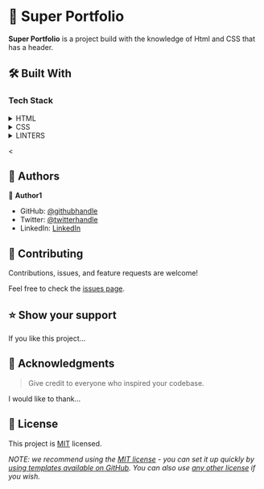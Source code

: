 
# 📖 Super Portfolio<a name="Creating Personal Portfolio project "></a>


**Super Portfolio** is a project build with the knowledge of Html and CSS that has a header.

## 🛠 Built With <a name="HTML&CSS"></a>

### Tech Stack <a name="HTML,CSS and LINTERS"></a>

<details>
  <summary>HTML</summary>
  <ul>
    <li><a href="https:w3schools.com">HTML</a></li>
  </ul>
</details>

<details>
  <summary>CSS</summary>
  <ul>
    <li><a href="https:w3schools.com">CSS</a></li>
  </ul>
</details>

<details>
<summary>LINTERS</summary>
  <ul>
    <li><a href="https://github.com/microverseinc/linters-config">Linters</a></li>
  </ul>
</details>

<


## 👥 Authors <a name="authors"></a>

👤 **Author1**

- GitHub: [@githubhandle](https://github.com/shurichmond)
- Twitter: [@twitterhandle](https://twitter.com/shurichmond85)
- LinkedIn: [LinkedIn](https://www.linkedin.com/in/shu-nfortayong-richmond-10a28620a/)


## 🤝 Contributing <a name="contributing"></a>

Contributions, issues, and feature requests are welcome!

Feel free to check the [issues page](https://github.com/shurichmond/Hello-World).

## ⭐️ Show your support <a name="support"></a>

If you like this project...


## 🙏 Acknowledgments <a name="acknowledgements"></a>

> Give credit to everyone who inspired your codebase.

I would like to thank...


## 📝 License <a name="license"></a>

This project is [MIT](./LICENSE) licensed.

_NOTE: we recommend using the [MIT license](https://choosealicense.com/licenses/mit/) - you can set it up quickly by [using templates available on GitHub](https://docs.github.com/en/communities/setting-up-your-project-for-healthy-contributions/adding-a-license-to-a-repository). You can also use [any other license](https://choosealicense.com/licenses/) if you wish._
